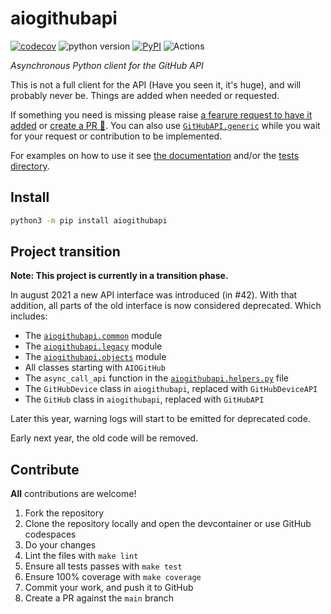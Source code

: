 # aiogithubapi

[![codecov](https://codecov.io/gh/ludeeus/aiogithubapi/branch/main/graph/badge.svg)](https://codecov.io/gh/ludeeus/aiogithubapi)
![python version](https://img.shields.io/badge/Python-3.8=><=3.10-blue.svg)
[![PyPI](https://img.shields.io/pypi/v/aiogithubapi)](https://pypi.org/project/aiogithubapi)
![Actions](https://github.com/ludeeus/aiogithubapi/workflows/Actions/badge.svg?branch=main)

_Asynchronous Python client for the GitHub API_

This is not a full client for the API (Have you seen it, it's huge), and will probably never be.
Things are added when needed or requested.

If something you need is missing please raise [a fearure request to have it added](https://github.com/ludeeus/aiogithubapi/issues/new?assignees=&labels=enhancement&template=feature_request.md) or [create a PR 🎉](#contribute).
You can also use [`GitHubAPI.generic`](https://aiogithubapi.netlify.app/github.html#aiogithubapi.github.GitHub.generic)
while you wait for your request or contribution to be implemented.

For examples on how to use it see [the documentation](https://aiogithubapi.netlify.app/) and/or the [tests directory](./tests).

## Install

```bash
python3 -m pip install aiogithubapi
```

## Project transition

**Note: This project is currently in a transition phase.**

In august 2021 a new API interface was introduced (in #42). With that addition, all parts of the old interface is now considered deprecated.
Which includes:

- The [`aiogithubapi.common`](./aiogithubapi/common) module
- The [`aiogithubapi.legacy`](./aiogithubapi/legacy) module
- The [`aiogithubapi.objects`](./aiogithubapi/objects) module
- All classes starting with `AIOGitHub`
- The `async_call_api` function in the [`aiogithubapi.helpers.py`](./aiogithubapi/helpers.py) file
- The `GitHubDevice` class in `aiogithubapi`, replaced with `GitHubDeviceAPI`
- The `GitHub` class in `aiogithubapi`, replaced with `GitHubAPI`

Later this year, warning logs will start to be emitted for deprecated code.

Early next year, the old code will be removed.

## Contribute

**All** contributions are welcome!

1. Fork the repository
2. Clone the repository locally and open the devcontainer or use GitHub codespaces
3. Do your changes
4. Lint the files with `make lint`
5. Ensure all tests passes with `make test`
6. Ensure 100% coverage with `make coverage`
7. Commit your work, and push it to GitHub
8. Create a PR against the `main` branch
